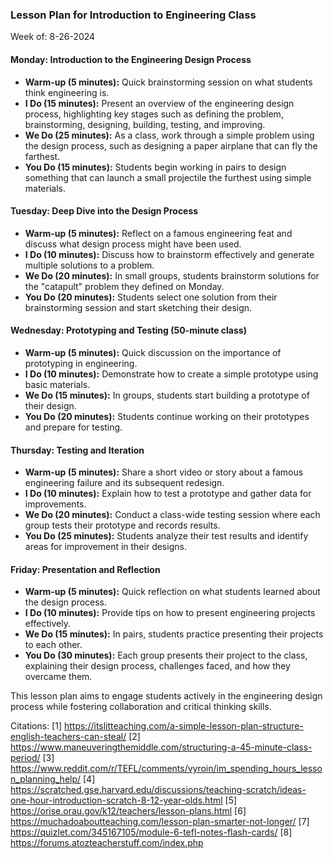 ### Lesson Plan for Introduction to Engineering Class

Week of: 8-26-2024

#### Monday: Introduction to the Engineering Design Process

- **Warm-up (5 minutes):** Quick brainstorming session on what students think engineering is.
- **I Do (15 minutes):** Present an overview of the engineering design process, highlighting key stages such as defining the problem, brainstorming, designing, building, testing, and improving.
- **We Do (25 minutes):** As a class, work through a simple problem using the design process, such as designing a paper airplane that can fly the farthest.
- **You Do (15 minutes):** Students begin working in pairs to design something that can launch a small projectile the furthest using simple materials.

#### Tuesday: Deep Dive into the Design Process

- **Warm-up (5 minutes):** Reflect on a famous engineering feat and discuss what design process might have been used.
- **I Do (10 minutes):** Discuss how to brainstorm effectively and generate multiple solutions to a problem.
- **We Do (20 minutes):** In small groups, students brainstorm solutions for the "catapult" problem they defined on Monday.
- **You Do (20 minutes):** Students select one solution from their brainstorming session and start sketching their design.

#### Wednesday: Prototyping and Testing (50-minute class)

- **Warm-up (5 minutes):** Quick discussion on the importance of prototyping in engineering.
- **I Do (10 minutes):** Demonstrate how to create a simple prototype using basic materials.
- **We Do (15 minutes):** In groups, students start building a prototype of their design.
- **You Do (20 minutes):** Students continue working on their prototypes and prepare for testing.

#### Thursday: Testing and Iteration

- **Warm-up (5 minutes):** Share a short video or story about a famous engineering failure and its subsequent redesign.
- **I Do (10 minutes):** Explain how to test a prototype and gather data for improvements.
- **We Do (20 minutes):** Conduct a class-wide testing session where each group tests their prototype and records results.
- **You Do (25 minutes):** Students analyze their test results and identify areas for improvement in their designs.

#### Friday: Presentation and Reflection

- **Warm-up (5 minutes):** Quick reflection on what students learned about the design process.
- **I Do (10 minutes):** Provide tips on how to present engineering projects effectively.
- **We Do (15 minutes):** In pairs, students practice presenting their projects to each other.
- **You Do (30 minutes):** Each group presents their project to the class, explaining their design process, challenges faced, and how they overcame them.

This lesson plan aims to engage students actively in the engineering design process while fostering collaboration and critical thinking skills.

Citations:
[1] https://itslitteaching.com/a-simple-lesson-plan-structure-english-teachers-can-steal/
[2] https://www.maneuveringthemiddle.com/structuring-a-45-minute-class-period/
[3] https://www.reddit.com/r/TEFL/comments/vyroin/im_spending_hours_lesson_planning_help/
[4] https://scratched.gse.harvard.edu/discussions/teaching-scratch/ideas-one-hour-introduction-scratch-8-12-year-olds.html
[5] https://orise.orau.gov/k12/teachers/lesson-plans.html
[6] https://muchadoaboutteaching.com/lesson-plan-smarter-not-longer/
[7] https://quizlet.com/345167105/module-6-tefl-notes-flash-cards/
[8] https://forums.atozteacherstuff.com/index.php
